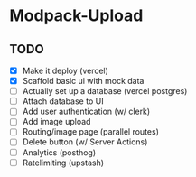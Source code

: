 # Modpack-Upload

## TODO

- [x] Make it deploy (vercel)
- [x] Scaffold basic ui with mock data
- [ ] Actually set up a database (vercel postgres)
- [ ] Attach database to UI
- [ ] Add user authentication (w/ clerk)
- [ ] Add image upload
- [ ] Routing/image page (parallel routes)
- [ ] Delete button (w/ Server Actions)
- [ ] Analytics (posthog)
- [ ] Ratelimiting (upstash)